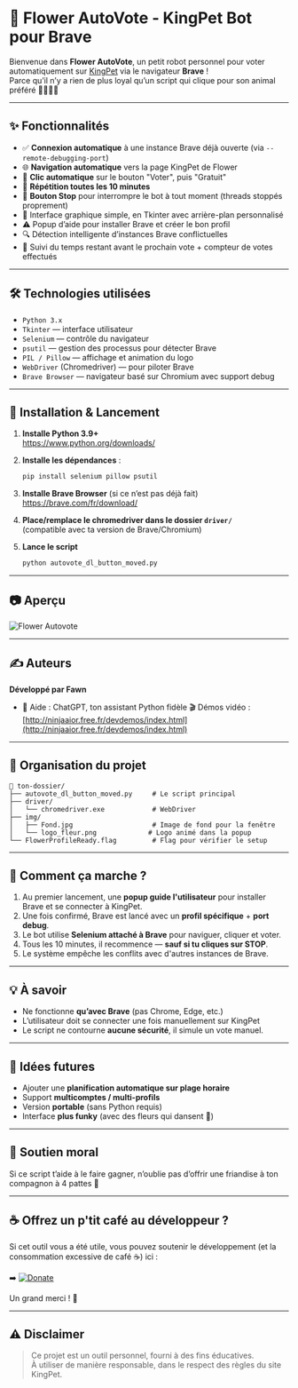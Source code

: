 
# 🌸 Flower AutoVote - KingPet Bot pour Brave

Bienvenue dans **Flower AutoVote**, un petit robot personnel pour voter automatiquement sur [KingPet](https://www.kingpet.fr/vote/flower437) via le navigateur **Brave** !  
Parce qu’il n’y a rien de plus loyal qu’un script qui clique pour son animal préféré 🐶🐱🐹🐾

---

## ✨ Fonctionnalités

- ✅ **Connexion automatique** à une instance Brave déjà ouverte (via `--remote-debugging-port`)
- 🌐 **Navigation automatique** vers la page KingPet de Flower
- 🤖 **Clic automatique** sur le bouton "Voter", puis "Gratuit"
- 🔁 **Répétition toutes les 10 minutes**
- 🛑 **Bouton Stop** pour interrompre le bot à tout moment (threads stoppés proprement)
- 🎨 Interface graphique simple, en Tkinter avec arrière-plan personnalisé
- ⚠️ Popup d’aide pour installer Brave et créer le bon profil
- 🔍 Détection intelligente d’instances Brave conflictuelles
- 🧪 Suivi du temps restant avant le prochain vote + compteur de votes effectués

---

## 🛠 Technologies utilisées

- `Python 3.x`
- `Tkinter` — interface utilisateur
- `Selenium` — contrôle du navigateur
- `psutil` — gestion des processus pour détecter Brave
- `PIL / Pillow` — affichage et animation du logo
- `WebDriver` (Chromedriver) — pour piloter Brave
- `Brave Browser` — navigateur basé sur Chromium avec support debug

---

## 🚀 Installation & Lancement

1. **Installe Python 3.9+**  
   https://www.python.org/downloads/

2. **Installe les dépendances** :  
   ```bash
   pip install selenium pillow psutil
   ```

3. **Installe Brave Browser** (si ce n’est pas déjà fait)  
   https://brave.com/fr/download/

4. **Place/remplace le chromedriver dans le dossier `driver/`**  
   (compatible avec ta version de Brave/Chromium)

5. **Lance le script**  
   ```bash
   python autovote_dl_button_moved.py
   ```

---

## 📷 Aperçu

<img src="http://ninjaaiorfree.fr/fauto.jpg" alt="Flower Autovote" />

---

## ✍️ Auteurs

**Développé par Fawn**
- 🧠 Aide : ChatGPT, ton assistant Python fidèle
🎬 Démos vidéo : [http://ninjaaior.free.fr/devdemos/index.html](http://ninjaaior.free.fr/devdemos/index.html)

---

## 📁 Organisation du projet

```
📁 ton-dossier/
├── autovote_dl_button_moved.py     # Le script principal
├── driver/
│   └── chromedriver.exe            # WebDriver
├── img/
│   ├── Fond.jpg                    # Image de fond pour la fenêtre
│   └── logo_fleur.png             # Logo animé dans la popup
└── FlowerProfileReady.flag         # Flag pour vérifier le setup
```

---

## 🧠 Comment ça marche ?

1. Au premier lancement, une **popup guide l'utilisateur** pour installer Brave et se connecter à KingPet.
2. Une fois confirmé, Brave est lancé avec un **profil spécifique** + **port debug**.
3. Le bot utilise **Selenium attaché à Brave** pour naviguer, cliquer et voter.
4. Tous les 10 minutes, il recommence — **sauf si tu cliques sur STOP**.
5. Le système empêche les conflits avec d'autres instances de Brave.

---

## 💡 À savoir

- Ne fonctionne **qu’avec Brave** (pas Chrome, Edge, etc.)
- L’utilisateur doit se connecter une fois manuellement sur KingPet
- Le script ne contourne **aucune sécurité**, il simule un vote manuel.

---

## 🧙 Idées futures

- Ajouter une **planification automatique sur plage horaire**
- Support **multicomptes / multi-profils**
- Version **portable** (sans Python requis)
- Interface **plus funky** (avec des fleurs qui dansent 🌼)

---

## 🐾 Soutien moral

Si ce script t’aide à le faire gagner, n’oublie pas d’offrir une friandise à ton compagnon à 4 pattes 💝

---

## ☕ Offrez un p'tit café au développeur ?

Si cet outil vous a été utile, vous pouvez soutenir le développement (et la consommation excessive de café ☕) ici :

➡️ [![Donate](icon/donate.png)](https://www.paypal.com/paypalme/noobpythondev)

Un grand merci ! 💙

---

## ⚠️ Disclaimer

> Ce projet est un outil personnel, fourni à des fins éducatives.  
> À utiliser de manière responsable, dans le respect des règles du site KingPet.

